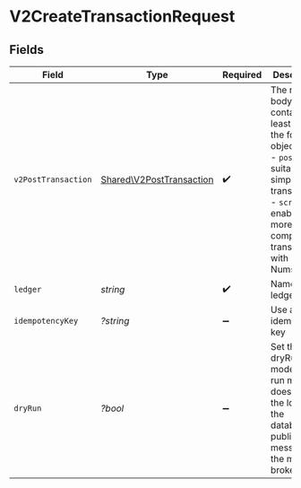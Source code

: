 # V2CreateTransactionRequest


## Fields

| Field                                                                                                                                                                                  | Type                                                                                                                                                                                   | Required                                                                                                                                                                               | Description                                                                                                                                                                            | Example                                                                                                                                                                                |
| -------------------------------------------------------------------------------------------------------------------------------------------------------------------------------------- | -------------------------------------------------------------------------------------------------------------------------------------------------------------------------------------- | -------------------------------------------------------------------------------------------------------------------------------------------------------------------------------------- | -------------------------------------------------------------------------------------------------------------------------------------------------------------------------------------- | -------------------------------------------------------------------------------------------------------------------------------------------------------------------------------------- |
| `v2PostTransaction`                                                                                                                                                                    | [Shared\V2PostTransaction](../../Models/Shared/V2PostTransaction.md)                                                                                                                   | :heavy_check_mark:                                                                                                                                                                     | The request body must contain at least one of the following objects:<br/>  - `postings`: suitable for simple transactions<br/>  - `script`: enabling more complex transactions with Numscript<br/> |                                                                                                                                                                                        |
| `ledger`                                                                                                                                                                               | *string*                                                                                                                                                                               | :heavy_check_mark:                                                                                                                                                                     | Name of the ledger.                                                                                                                                                                    | ledger001                                                                                                                                                                              |
| `idempotencyKey`                                                                                                                                                                       | *?string*                                                                                                                                                                              | :heavy_minus_sign:                                                                                                                                                                     | Use an idempotency key                                                                                                                                                                 |                                                                                                                                                                                        |
| `dryRun`                                                                                                                                                                               | *?bool*                                                                                                                                                                                | :heavy_minus_sign:                                                                                                                                                                     | Set the dryRun mode. dry run mode doesn't add the logs to the database or publish a message to the message broker.                                                                     | true                                                                                                                                                                                   |